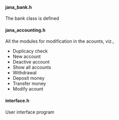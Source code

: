 #### jana_bank.h 
The bank class is defined

#### jana_accounting.h
All the modules for modification in the acounts, viz.,
- Duplicacy check
- New account
- Deactive account
- Show all accounts
- Withdrawal
- Deposit money
- Transfer money
- Modify acount

#### interface.h
User interface program

